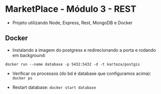 # MarketPlace - Módulo 3 - REST

- Projeto utilizando Node, Express, Rest, MongoDB e Docker

## Docker

- Instalando a imagem do postgress e redirecionando a porta e rodando em background:

`docker run --name database -p 5432:5432 -d -t kartoza/postgis`

- Verificar os processos (do bd é database que configuramos acima): `docker ps`

- Restart database: `docker start database`
